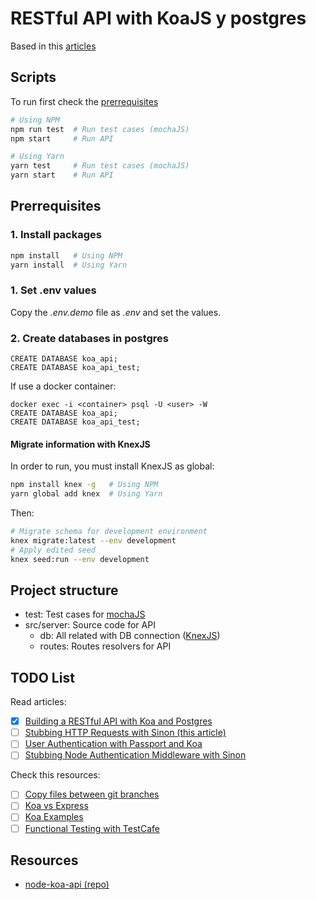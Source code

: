 
# RESTful API with KoaJS y postgres

Based in this [articles](#todo-list)

## Scripts

To run first check the [prerrequisites](#prerequisites)

```bash
# Using NPM
npm run test  # Run test cases (mochaJS)
npm start     # Run API

# Using Yarn
yarn test     # Run test cases (mochaJS)
yarn start    # Run API
```

## Prerrequisites

### 1. Install packages

```bash
npm install   # Using NPM
yarn install  # Using Yarn
```

### 1. Set .env values

Copy the _.env.demo_ file as _.env_ and set the values.

### 2. Create databases in postgres

```psql
CREATE DATABASE koa_api;
CREATE DATABASE koa_api_test;
```

If use a docker container:
```psql
docker exec -i <container> psql -U <user> -W
CREATE DATABASE koa_api;
CREATE DATABASE koa_api_test;
```

#### Migrate information with KnexJS

In order to run, you must install KnexJS as global:

```bash
npm install knex -g   # Using NPM
yarn global add knex  # Using Yarn
```

Then:

```bash
# Migrate schema for development environment
knex migrate:latest --env development
# Apply edited seed
knex seed:run --env development
```

## Project structure

* test: Test cases for [mochaJS](https://mochajs.org/)
* src/server: Source code for API
  * db: All related with DB connection ([KnexJS](http://knexjs.org/))
  * routes: Routes resolvers for API

## TODO List

Read articles:

* [x] [Building a RESTful API with Koa and Postgres](http://mherman.org/blog/2017/08/23/building-a-restful-api-with-koa-and-postgres)
* [ ] [Stubbing HTTP Requests with Sinon (this article)](http://mherman.org/blog/2017/11/06/stubbing-http-requests-with-sinon)
* [ ] [User Authentication with Passport and Koa](http://mherman.org/blog/2018/01/02/user-authentication-with-passport-and-koa)
* [ ] [Stubbing Node Authentication Middleware with Sinon](http://mherman.org/blog/2018/01/22/stubbing-node-authentication-middleware-with-sinon)

Check this resources:
* [ ] [Copy files between git branches](https://xliska.wordpress.com/2010/09/22/copy-files-between-git-branches/)
* [ ] [Koa vs Express](https://github.com/koajs/koa/blob/master/docs/koa-vs-express.md)
* [ ] [Koa Examples](https://github.com/koajs/examples)
* [ ] [Functional Testing with TestCafe](https://mherman.org/blog/functional-testing-with-testcafe/)

## Resources
* [node-koa-api (repo)](https://github.com/mjhea0/node-koa-api)